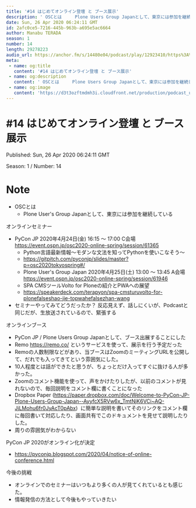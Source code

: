```yaml
---
title: '#14 はじめてオンライン登壇 と ブース展示'
description: ' OSCとは     Plone Users Group Japanとして、東京には参加を継続している    オンラインセミナー  PyCon JP 2020年4月24日(金) 16:15 〜 17:'
date: Sun, 26 Apr 2020 06:24:11 GMT
id: 2afc0ce5-7216-445b-963b-a695e5ac6664
author: Manabu TERADA
season: 1
number: 14
length: 29278223
audio_url: https://anchor.fm/s/14480e04/podcast/play/12923410/https%3A%2F%2Fd3ctxlq1ktw2nl.cloudfront.net%2Fproduction%2F2020-3-26%2F67705658-48000-2-f6e52402feebc.mp3
meta:
 - name: og:title
   content: '#14 はじめてオンライン登壇 と ブース展示'
 - name: og:description
   content: ' OSCとは     Plone Users Group Japanとして、東京には参加を継続している    オンラインセミナー  PyCon JP 2020年4月24日(金) 16:15 〜 17:'
 - name: og:image
   content: 'https://d3t3ozftmdmh3i.cloudfront.net/production/podcast_uploaded/3302665/3302665-1582446732992-f3e5401da36c1.jpg'
---
```

# #14 はじめてオンライン登壇 と ブース展示

Published: Sun, 26 Apr 2020 06:24:11 GMT

Season: 1 / Number: 14

# Note

<ul>
 <li>OSCとは
   <ul>
      <li>Plone User's Group Japanとして、東京には参加を継続している</li>
    </ul>
  </li>
</ul>
<p>オンラインセミナー</p>
<ul>
  <li>PyCon JP 2020年4月24日(金) 16:15 〜 17:00 C会場 <a href="https://event.ospn.jp/osc2020-online-spring/session/61365" rel="noreferrer nofollow noopener" target="_blank">https://event.ospn.jp/osc2020-online-spring/session/61365</a>
    <ul>
      <li>Python言語最新情報～モダンな文法を知ってPythonを使いこなそう～</li>
      <li><a href="https://gitpitch.com/pyconjp/slides/master?p=osc2020tokyospring#/" rel="noreferrer nofollow noopener" target="_blank">https://gitpitch.com/pyconjp/slides/master?p=osc2020tokyospring#/</a></li>
      <li>Plone User's Group Japan 2020年4月25日(土) 13:00 〜 13:45 A会場 <a href="https://event.ospn.jp/osc2020-online-spring/session/61946" rel="noreferrer nofollow noopener" target="_blank">https://event.ospn.jp/osc2020-online-spring/session/61946</a></li>
      <li>SPA CMSツールVolto for Ploneの紹介とPWAへの展望</li>
      <li><a href="https://speakerdeck.com/terapyon/spa-cmsturuvolto-for-plonefalseshao-jie-topwahefalsezhan-wang" rel="noreferrer nofollow noopener" target="_blank">https://speakerdeck.com/terapyon/spa-cmsturuvolto-for-plonefalseshao-jie-topwahefalsezhan-wang</a></li>
    </ul>
  </li>
  <li>セミナーやってみてどうだったか？ 反応見えず、話しにくいが、Podcastと同じだが、生放送されているので、緊張する</li>
</ul>
<p>オンラインブース</p>
<ul>
  <li>PyCon JP / Plone Users Group Japanとして、ブース出展することにした</li>
  <li>Remo <a href="https://remo.co/" rel="noreferrer nofollow noopener" target="_blank">https://remo.co/</a> というサービスを使って、展示を行う予定だった</li>
  <li>Remoの人数制限などがあり、当ブースはZoomのミーティングURLを公開して、だれでも入ってきてという雰囲気にした。</li>
  <li>10人程度とは話ができたと思うが、ちょっとだけ入ってすぐに抜ける人が多かった。</li>
  <li>Zoomのコメント機能を使って、声をかけたりしたが、以前のコメントが見れないので、毎回説明をコメント欄に書くことになった</li>
  <li>Dropbox Paper (<a href="https://paper.dropbox.com/doc/Welcome-to-PyCon-JP-Plone-Users-Group-Japan--AyyfcX5RVw6x_TmtNjK6VCi~AQ-JjLMohu6fr0JyAcT0pAbx">https://paper.dropbox.com/doc/Welcome-to-PyCon-JP-Plone-Users-Group-Japan--AyyfcX5RVw6x_TmtNjK6VCi~AQ-JjLMohu6fr0JyAcT0pAbx</a>) &nbsp;に簡単な説明を書いてそのリンクをコメント欄に毎回書いて対応したり、画面共有でこのドキュメントを見せて説明したりした。</li>
  <li>周りの雰囲気がわからない</li>
</ul>
<p>PyCon JP 2020がオンライン化が決定</p>
<ul>
  <li><a href="https://pyconjp.blogspot.com/2020/04/notice-of-online-conference.html" rel="noreferrer nofollow noopener" target="_blank">https://pyconjp.blogspot.com/2020/04/notice-of-online-conference.html</a></li>
</ul>
<p>今後の挑戦</p>
<ul>
  <li>オンラインでのセミナーはいつもより多くの人が見てくれているとも感じた。</li>
  <li>情報発信の方法として今後もやっていきたい</li>
</ul>



<a-player 
:options="{
  audio: [
    {
        name: '#14 はじめてオンライン登壇 と ブース展示',
        artist: 'terapyon',
        url: 'https://anchor.fm/s/14480e04/podcast/play/12923410/https%3A%2F%2Fd3ctxlq1ktw2nl.cloudfront.net%2Fproduction%2F2020-3-26%2F67705658-48000-2-f6e52402feebc.mp3',
        cover: 'https://d3t3ozftmdmh3i.cloudfront.net/production/podcast_uploaded/3302665/3302665-1582446732992-f3e5401da36c1.jpg'
    }
    ]
}"
/>

